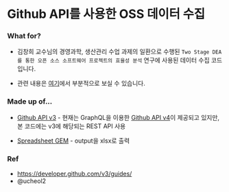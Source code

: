 # Github API를 사용한 OSS 데이터 수집

### What for?

- 김창희 교수님의 경영과학, 생산관리 수업 과제의 일환으로 수행된 
`Two Stage DEA를 통한 오픈 소스 소프트웨어 프로젝트의 효율성 분석` 연구에 사용된 데이터 수집 코드입니다.

- 관련 내용은 [여기](https://jaeyoon.io/lab)에서 부분적으로 보실 수 있습니다.

### Made up of...

- [Github API v3](https://developer.github.com/v3/) - 현재는 GraphQL을 이용한 [Github API v4](https://developer.github.com/v4/)이 제공되고 있지만, 본 코드에는 v3에 해당되는 REST API 사용

- [Spreadsheet GEM](https://github.com/zdavatz/spreadsheet) - output을 xlsx로 출력

### Ref

- https://developer.github.com/v3/guides/
- @ucheol2
